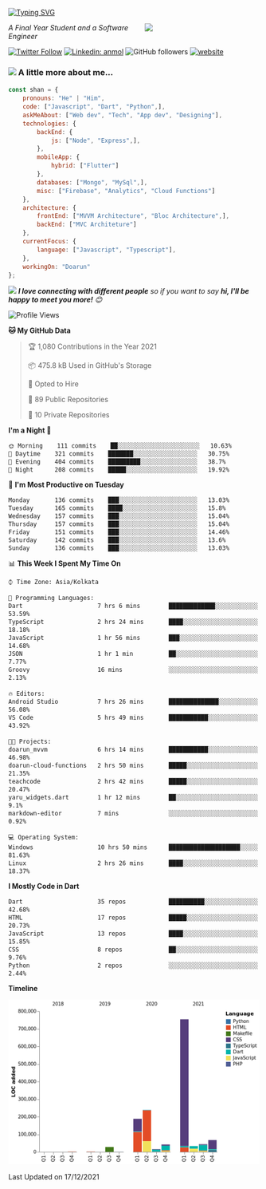 <!-- <h2>नमस्ते (Namaste)🙏🏻, I'm Shan Shaji! <img src="https://media.giphy.com/media/12oufCB0MyZ1Go/giphy.gif" width="50"></h2> -->
[![Typing SVG](https://readme-typing-svg.herokuapp.com?lines=Hey%2C+I'm+Shan;I+am+a+Full+Stack+Developer)](https://git.io/typing-svg)

<img align='right' src="https://media.giphy.com/media/M9gbBd9nbDrOTu1Mqx/giphy.gif" width="230">
<p><em>A Final Year Student and a Software Engineer</em></p>

[![Twitter Follow](https://img.shields.io/twitter/follow/shan__shaji?style=flat)](https://twitter.com/intent/follow?screen_name=shan__shaji)
[![Linkedin: anmol](https://img.shields.io/badge/shan-shaji?style=flat-square&logo=Linkedin&logoColor=white&link=https://www.linkedin.com/in/shan-shaji/)](https://www.linkedin.com/in/shan-shaji/)
![GitHub followers](https://img.shields.io/github/followers/shan-shaji?label=Follow&style=social)
[![website](https://img.shields.io/badge/Website-46a2f1.svg?&style=flat-square&logo=Google-Chrome&logoColor=white&link=http://shan-shaji.github.io/)](http://shan-shaji.github.io/)



### <img src="https://media.giphy.com/media/VgCDAzcKvsR6OM0uWg/giphy.gif" width="50"> A little more about me...  

```javascript
const shan = {
    pronouns: "He" | "Him",
    code: ["Javascript", "Dart", "Python",],
    askMeAbout: ["Web dev", "Tech", "App dev", "Designing"],
    technologies: {
        backEnd: {
            js: ["Node", "Express",],
        },
        mobileApp: {
            hybrid: ["Flutter"]
        },
        databases: ["Mongo", "MySql",],
        misc: ["Firebase", "Analytics", "Cloud Functions"]
    },
    architecture: {
        frontEnd: ["MVVM Architecture", "Bloc Architecture",],
        backEnd: ["MVC Architeture"]
    },
    currentFocus: {
        language: ["Javascript", "Typescript"],
    },
    workingOn: "Doarun"
};
```

<img src="https://media.giphy.com/media/LnQjpWaON8nhr21vNW/giphy.gif" width="60"> <em><b>I love connecting with different people</b> so if you want to say <b>hi, I'll be happy to meet you more!</b> 😊</em>


<!--START_SECTION:waka-->
![Profile Views](http://img.shields.io/badge/Profile%20Views-11-blue)

**🐱 My GitHub Data** 

> 🏆 1,080 Contributions in the Year 2021
 > 
> 📦 475.8 kB Used in GitHub's Storage 
 > 
> 💼 Opted to Hire
 > 
> 📜 89 Public Repositories 
 > 
> 🔑 10 Private Repositories  
 > 
**I'm a Night 🦉** 

```text
🌞 Morning    111 commits    ██░░░░░░░░░░░░░░░░░░░░░░░   10.63% 
🌆 Daytime    321 commits    ███████░░░░░░░░░░░░░░░░░░   30.75% 
🌃 Evening    404 commits    █████████░░░░░░░░░░░░░░░░   38.7% 
🌙 Night      208 commits    █████░░░░░░░░░░░░░░░░░░░░   19.92%

```
📅 **I'm Most Productive on Tuesday** 

```text
Monday       136 commits    ███░░░░░░░░░░░░░░░░░░░░░░   13.03% 
Tuesday      165 commits    ████░░░░░░░░░░░░░░░░░░░░░   15.8% 
Wednesday    157 commits    ███░░░░░░░░░░░░░░░░░░░░░░   15.04% 
Thursday     157 commits    ███░░░░░░░░░░░░░░░░░░░░░░   15.04% 
Friday       151 commits    ███░░░░░░░░░░░░░░░░░░░░░░   14.46% 
Saturday     142 commits    ███░░░░░░░░░░░░░░░░░░░░░░   13.6% 
Sunday       136 commits    ███░░░░░░░░░░░░░░░░░░░░░░   13.03%

```


📊 **This Week I Spent My Time On** 

```text
⌚︎ Time Zone: Asia/Kolkata

💬 Programming Languages: 
Dart                     7 hrs 6 mins        █████████████░░░░░░░░░░░░   53.59% 
TypeScript               2 hrs 24 mins       ████░░░░░░░░░░░░░░░░░░░░░   18.18% 
JavaScript               1 hr 56 mins        ███░░░░░░░░░░░░░░░░░░░░░░   14.68% 
JSON                     1 hr 1 min          ██░░░░░░░░░░░░░░░░░░░░░░░   7.77% 
Groovy                   16 mins             ░░░░░░░░░░░░░░░░░░░░░░░░░   2.13%

🔥 Editors: 
Android Studio           7 hrs 26 mins       ██████████████░░░░░░░░░░░   56.08% 
VS Code                  5 hrs 49 mins       ███████████░░░░░░░░░░░░░░   43.92%

🐱‍💻 Projects: 
doarun_mvvm              6 hrs 14 mins       ███████████░░░░░░░░░░░░░░   46.98% 
doarun-cloud-functions   2 hrs 50 mins       █████░░░░░░░░░░░░░░░░░░░░   21.35% 
teachcode                2 hrs 42 mins       █████░░░░░░░░░░░░░░░░░░░░   20.47% 
yaru_widgets.dart        1 hr 12 mins        ██░░░░░░░░░░░░░░░░░░░░░░░   9.1% 
markdown-editor          7 mins              ░░░░░░░░░░░░░░░░░░░░░░░░░   0.92%

💻 Operating System: 
Windows                  10 hrs 50 mins      ████████████████████░░░░░   81.63% 
Linux                    2 hrs 26 mins       ████░░░░░░░░░░░░░░░░░░░░░   18.37%

```

**I Mostly Code in Dart** 

```text
Dart                     35 repos            ██████████░░░░░░░░░░░░░░░   42.68% 
HTML                     17 repos            █████░░░░░░░░░░░░░░░░░░░░   20.73% 
JavaScript               13 repos            ████░░░░░░░░░░░░░░░░░░░░░   15.85% 
CSS                      8 repos             ██░░░░░░░░░░░░░░░░░░░░░░░   9.76% 
Python                   2 repos             ░░░░░░░░░░░░░░░░░░░░░░░░░   2.44%

```


**Timeline**

![Chart not found](https://raw.githubusercontent.com/shan-shaji/shan-shaji/master/charts/bar_graph.png) 


 Last Updated on 17/12/2021
<!--END_SECTION:waka-->

